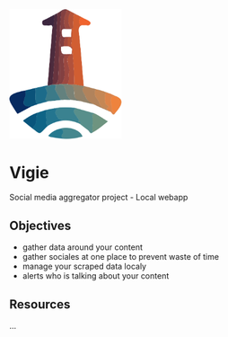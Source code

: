 <div><img src="/static/Media/Logo%20Vigie.svg" alt="logo for Vigie" title="Vigie" width="200px"/> 
<h1>Vigie</h1>
<figcaption> Social media aggregator project - Local webapp</figcaption>
</div>

## Objectives
* gather data around your content
* gather sociales at one place to prevent waste of time
* manage your scraped data localy
* alerts who is talking about your content

## Resources
...